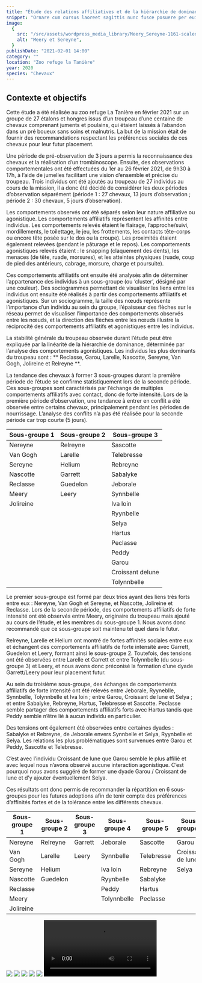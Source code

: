 ```yaml
---
title: "Étude des relations affiliatives et de la hiérarchie de dominance au sein d’un troupeau de 27 étalons et hongres (effectuée par Laura Piejos)"
snippet: "Ornare cum cursus laoreet sagittis nunc fusce posuere per euismod dis vehicula a, semper fames lacus maecenas dictumst pulvinar neque enim non potenti. Torquent hac sociosqu eleifend potenti."
image:
  {
    src: "/src/assets/wordpress_media_library/Meery_Sereyne-1161-scaled.jpg",
    alt: "Meery et Sereyne",
  }
publishDate: "2021-02-01 14:00"
category: ""
location: "Zoo refuge la Tanière"
year: 2020
species: "Chevaux"
---
```


## Contexte et objectifs

Cette étude a été réalisée au zoo refuge La Tanière en février 2021 sur un groupe de 27 étalons et hongres issus d’un troupeau d’une centaine de chevaux comprenant juments et poulains, qui étaient laissés à l’abandon dans un pré boueux sans soins et malnutris. La but de la mission était de fournir des recommandations respectant les préférences sociales de ces chevaux pour leur futur placement.

Une période de pré-observation de 3 jours a permis la reconnaissance des chevaux et la réalisation d’un trombinoscope. Ensuite, des observations comportementales ont été effectuées du 1er au 26 février 2021, de 9h30 à 17h, à l’aide de jumelles facilitant une vision d’ensemble et précise du troupeau. Trois individus ont été ajoutés au troupeau de 27 individus au cours de la mission, il a donc été décidé de considérer les deux périodes d’observation séparément (période 1 : 27 chevaux, 13 jours d’observation ; période 2 : 30 chevaux, 5 jours d’observation).

Les comportements observés ont été séparés selon leur nature affiliative ou agonistique. Les comportements affiliatifs représentent les affinités entre individus. Les comportements relevés étaient le flairage, l’approche/suivi, mordillements, le toilettage, le jeu, les frottements, les contacts tête-corps ou encore tête posée sur le dos ou la croupe). Les proximités étaient également relevées (pendant le pâturage et le repos). Les comportements agonistiques relevés étaient : le snapping (claquement des dents), les menaces (de tête, ruade, morsures), et les atteintes physiques (ruade, coup de pied des antérieurs, cabrage, morsure, charge et poursuite).

Ces comportements affiliatifs ont ensuite été analysés afin de déterminer l’appartenance des individus à un sous-groupe (ou ‘cluster’, désigné par une couleur). Des sociogrammes permettant de visualiser les liens entre les individus ont ensuite été réalisés à partir des comportements affiliatifs et agonistiques. Sur un sociogramme, la taille des nœuds représente l’importance d’un individu au sein du groupe, l’épaisseur des flèches sur le réseau permet de visualiser l’importance des comportements observés entre les nœuds, et la direction des flèches entre les nœuds illustre la réciprocité des comportements affiliatifs et agonistiques entre les individus.

La stabilité générale du troupeau observée durant l’étude peut être expliquée par la linéarité de la hiérarchie de dominance, déterminée par l’analyse des comportements agonistiques. Les individus les plus dominants du troupeau sont : ** Reclasse, Garou, Larelle, Nascotte, Sereyne, Van Gogh, Jolireine et Relreyne **.

La tendance des chevaux à former 3 sous-groupes durant la première période de l’étude se confirme statistiquement lors de la seconde période. Ces sous-groupes sont caractérisés par l’échange de multiples comportements affiliatifs avec contact, donc de forte intensité. Lors de la première période d’observation, une tendance à entrer en conflit a été observée entre certains chevaux, principalement pendant les périodes de nourrissage. L’analyse des conflits n’a pas été réalisée pour la seconde période car trop courte (5 jours).

| Sous-groupe 1 | Sous-groupe 2 | Sous-groupe 3    |
| ------------- | ------------- | ---------------- |
| Nereyne       | Relreyne      | Sascotte         |
| Van Gogh      | Larelle       | Telebresse       |
| Sereyne       | Helium        | Rebreyne         |
| Nascotte      | Garrett       | Sabalyke         |
| Reclasse      | Guedelon      | Jeborale         |
| Meery         | Leery         | Synnbelle        |
| Jolireine     |               | Iva loin         |
|               |               | Ryynbelle        |
|               |               | Selya            |
|               |               | Hartus           |
|               |               | Peclasse         |
|               |               | Peddy            |
|               |               | Garou            |
|               |               | Croissant delune |
|               |               | Tolynnbelle      |

Le premier sous-groupe est formé par deux trios ayant des liens très forts entre eux : Nereyne, Van Gogh et Sereyne, et Nascotte, Jolireine et Reclasse. Lors de la seconde période, des comportements affiliatifs de forte intensité ont été observés entre Meery, originaire du troupeau mais ajouté au cours de l’étude, et les membres du sous-groupe 1. Nous avons donc recommandé que ce sous-groupe soit maintenu tel quel dans le futur.

Relreyne, Larelle et Helium ont montré de fortes affinités sociales entre eux et échangent des comportements affiliatifs de forte intensité avec Garrett, Guedelon et Leery, formant ainsi le sous-groupe 2. Toutefois, des tensions ont été observées entre Larelle et Garrett et entre Tolynnbelle (du sous-groupe 3) et Leery, et nous avons donc préconisé la formation d’une dyade Garrett/Leery pour leur placement futur.

Au sein du troisième sous-groupe, des échanges de comportements affiliatifs de forte intensité ont été relevés entre Jeborale, Ryyneblle, Synnbelle, Tolynnbelle et Iva loin ; entre Garou, Croissant de lune et Selya ; et entre Sabalyke, Rebreyne, Hartus, Telebresse et Sascotte. Peclasse semble partager des comportements affiliatifs forts avec Hartus tandis que Peddy semble n’être lié à aucun individu en particulier.

Des tensions ont également été observées entre certaines dyades : Sabalyke et Rebreyne, de Jeborale envers Synnbelle et Selya, Ryynbelle et Selya. Les relations les plus problématiques sont survenues entre Garou et Peddy, Sascotte et Telebresse.

C’est avec l’individu Croissant de lune que Garou semble le plus affilié et avec lequel nous n’avons observé aucune interaction agonistique. C’est pourquoi nous avons suggéré de former une dyade Garou / Croissant de lune et d’y ajouter éventuellement Selya.

Ces résultats ont donc permis de recommander la répartition en 6 sous-groupes pour les futures adoptions afin de tenir compte des préférences d’affinités fortes et de la tolérance entre les différents chevaux.

| Sous-groupe 1 | Sous-groupe 2 | Sous-groupe 3 | Sous-groupe 4 | Sous-groupe 5 | Sous-groupe 6     |
| ------------- | ------------- | ------------- | ------------- | ------------- | ----------------- |
| Nereyne       | Relreyne      | Garrett       | Jeborale      | Sascotte      | Garou             |
| Van Gogh      | Larelle       | Leery         | Synnbelle     | Telebresse    | Croissant de lune |
| Sereyne       | Helium        |               | Iva loin      | Rebreyne      | Selya             |
| Nascotte      | Guedelon      |               | Ryynbelle     | Sabalyke      |                   |
| Reclasse      |               |               | Peddy         | Hartus        |                   |
| Meery         |               |               | Tolynnbelle   | Peclasse      |                   |
| Jolireine     |               |               |               |               |                   |

![](/src/assets/wordpress_media_library/fig1.png)
![](/src/assets/wordpress_media_library/fig2.png)
![](/src/assets/wordpress_media_library/Larelle_Helium-11-scaled.jpg)
![](/src/assets/wordpress_media_library/Guedelon_Nascotte-71-scaled.jpg)
![](/src/assets/wordpress_media_library/Hartus_Helium-121-scaled.jpg)
<video controls src="/src/assets/wordpress_media_library/VID_20210107_143156.mp4"></video>
